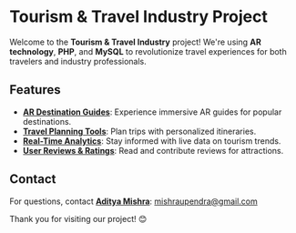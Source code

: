 # Tourism & Travel Industry Project 
Welcome to the **Tourism & Travel Industry** project! We're using **AR technology**, **PHP**, and **MySQL** to revolutionize travel experiences for both travelers and industry professionals.

## Features 
- **<u>AR Destination Guides</u>**: Experience immersive AR guides for popular destinations. 
- **<u>Travel Planning Tools</u>**: Plan trips with personalized itineraries. 
- **<u>Real-Time Analytics</u>**: Stay informed with live data on tourism trends. 
- **<u>User Reviews & Ratings</u>**: Read and contribute reviews for attractions. 

## Contact 
For questions, contact **<u>Aditya Mishra</u>**: mishraupendra@gmail.com

Thank you for visiting our project! 😊

